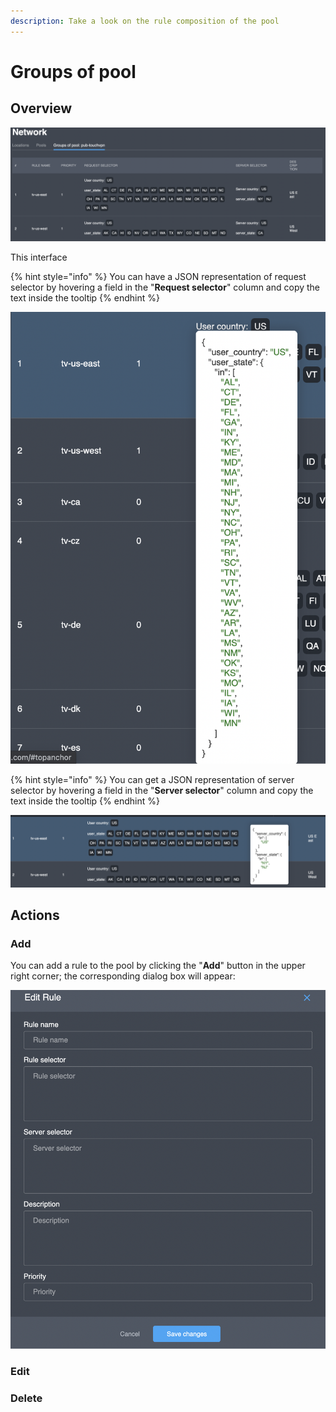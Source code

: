 ```yaml
---
description: Take a look on the rule composition of the pool
---
```


# Groups of pool

## Overview

![Pool rules page](../../../.gitbook/assets/screenshot-2021-06-02-at-15.57.52.png)

This interface 

{% hint style="info" %}
You can have a JSON representation of request selector by hovering a field in the "**Request selector**" column and copy the text inside the tooltip
{% endhint %}

![Request selector JSON representation](../../../.gitbook/assets/screenshot-2021-06-02-at-15.58.35.png)

{% hint style="info" %}
You can get a JSON representation of server selector by hovering a field in the "**Server selector**" column and copy the text inside the tooltip
{% endhint %}

![Server selector JSON representation](../../../.gitbook/assets/screenshot-2021-06-02-at-15.58.44.png)

## Actions

### Add

You can add a rule to the pool by clicking the "**Add**" button in the upper right corner; the corresponding dialog box will appear:

![](../../../.gitbook/assets/screenshot-2021-06-02-at-20.25.58.png)

### Edit

### Delete

